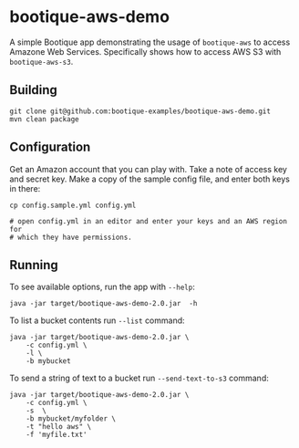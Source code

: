 # bootique-aws-demo

A simple Bootique app demonstrating the usage of `bootique-aws` to access
Amazone Web Services. Specifically shows how to access AWS S3 with
`bootique-aws-s3`.

## Building

```
git clone git@github.com:bootique-examples/bootique-aws-demo.git
mvn clean package
```

## Configuration

Get an Amazon account that you can play with. Take a note of access key
and secret key. Make a copy of the sample config file, and enter both keys
in there:

```
cp config.sample.yml config.yml

# open config.yml in an editor and enter your keys and an AWS region for
# which they have permissions.
```


## Running

To see available options, run the app with `--help`:

```
java -jar target/bootique-aws-demo-2.0.jar  -h
```

To list a bucket contents run `--list` command:

```
java -jar target/bootique-aws-demo-2.0.jar \
    -c config.yml \
    -l \
    -b mybucket
```

To send a string of text to a bucket run `--send-text-to-s3` command:

```
java -jar target/bootique-aws-demo-2.0.jar \
    -c config.yml \
    -s  \
    -b mybucket/myfolder \
    -t "hello aws" \
    -f 'myfile.txt'
```
